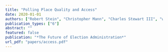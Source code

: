 ```yaml
---
title: "Polling Place Quality and Access"
date: 2020-01-01
authors: ["Robert Stein", "Christopher Mann", "Charles Stewart III", "with Zachary Birenbaum", "Anson Fung", "Jeb Greenberg", "Farhan Kawsar", "Gayle Alberda", "R. Michael Alvarez", "Emily Beaulieu", "Nathaniel A. Birkhead", "Frederick Boehmke", "Joshua Boston", "Barry C. Burden", "Francisco Cantu", "Rachael Cobb", "David Darmofal", "Thomas C. Ellington", "Terri Fine", "Charles J. Finocchiaro", "Michael Gilbert", "Victor Haynes", "Brian Janssen", "David Kimball", "Charles Kromkowski", "Elena Llaudet", "Ken Mayer", "Matthew R. Miles", "David Miller", "Lindsay Nielson", "Yu Ouyang", "Costas Panagopoulos", "Andrew Reeves", "Min Hee Seo", "Haley Simmons", "Corwin Smidt", "Rachel VanSickle-Ward", "Jennifer Nicoll Victor", "Abby Wood", "Julie Wronski"]
publication_types: ["6"]
abstract: ""
featured: false
publication: "*The Future of Election Administration*"
url_pdf: "papers/access.pdf"
---
```


